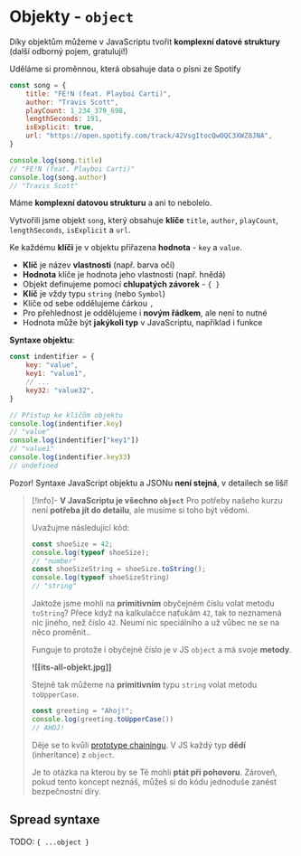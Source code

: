 # Objekty - `object`

Díky objektům můžeme v JavaScriptu tvořit **komplexní datové struktury** (další odborný pojem, gratuluji!)

Uděláme si proměnnou, která obsahuje data o písni ze Spotify

```javascript
const song = {
	title: "FE!N (feat. Playboi Carti)",
	author: "Travis Scott",
	playCount: 1_234_379_698,
	lengthSeconds: 191,
	isExplicit: true,
	url: "https://open.spotify.com/track/42VsgItocQwOQC3XWZ8JNA",
}

console.log(song.title)
// "FE!N (feat. Playboi Carti)"
console.log(song.author)
// "Travis Scott"
```

Máme **komplexní datovou strukturu** a ani to nebolelo.

Vytvořili jsme objekt `song`, který obsahuje **klíče** `title`, `author`, `playCount`, `lengthSeconds`, `isExplicit` a `url`.

Ke každému **klíči** je v objektu přiřazena **hodnota** - `key` a `value`.

- **Klíč** je název **vlastnosti** (např. barva očí)
- **Hodnota** klíče je hodnota jeho vlastnosti (např. hnědá)
- Objekt definujeme pomocí **chlupatých závorek** - `{ }`
- **Klíč** je vždy typu `string` (nebo `Symbol`)
- Klíče od sebe oddělujeme čárkou `,`
- Pro přehlednost je oddělujeme i **novým řádkem**, ale není to nutné
- Hodnota může být **jakýkoli typ** v JavaScriptu, například i funkce

**Syntaxe objektu**:
```javascript
const indentifier = {
	key: "value",
	key1: "value1",
	// ...
	key32: "value32",
}

// Přístup ke klíčům objektu
console.log(indentifier.key)
// "value"
console.log(indentifier["key1"])
// "value1"
console.log(indentifier.key33)
// undefined
```

Pozor! Syntaxe JavaScript objektu a JSONu **není stejná**, v detailech se liší!

>[!info]- **V JavaScriptu je všechno `object`**
> Pro potřeby našeho kurzu není **potřeba jít do detailu**, ale musíme si toho být vědomi.
>
>Uvažujme následující kód:
>```javascript
>const shoeSize = 42;
>console.log(typeof shoeSize);
>// "number"
>const shoeSizeString = shoeSize.toString();
>console.log(typeof shoeSizeString)
>// "string"
>```
>
>Jaktože jsme mohli na **primitivním** obyčejném číslu volat metodu `toString`? 
>Přece když na kalkulačce naťukám `42`, tak to neznamená nic jiného, než číslo `42`. Neumí nic speciálního a už vůbec ne se na něco proměnit..
>
>Funguje to protože i obyčejné číslo je v JS `object` a má svoje **metody**.
>
>**![[its-all-objekt.jpg]]**
>
>Stejně tak můžeme na **primitivním** typu `string` volat metodu `toUpperCase`.
>```javascript
>const greeting = "Ahoj!";
>console.log(greeting.toUpperCase())
>// AHOJ!
>```
>
>Děje se to kvůli [prototype chainingu](https://developer.mozilla.org/en-US/docs/Web/JavaScript/Guide/Inheritance_and_the_prototype_chain). V JS každý typ **dědí** (inheritance) z `object`. 
>
>Je to otázka na kterou by se Tě mohli **ptát při pohovoru**. Zároveň, pokud tento koncept neznáš, můžeš si do kódu jednoduše zanést bezpečnostní díry.

## Spread syntaxe
TODO: `{ ...object }`